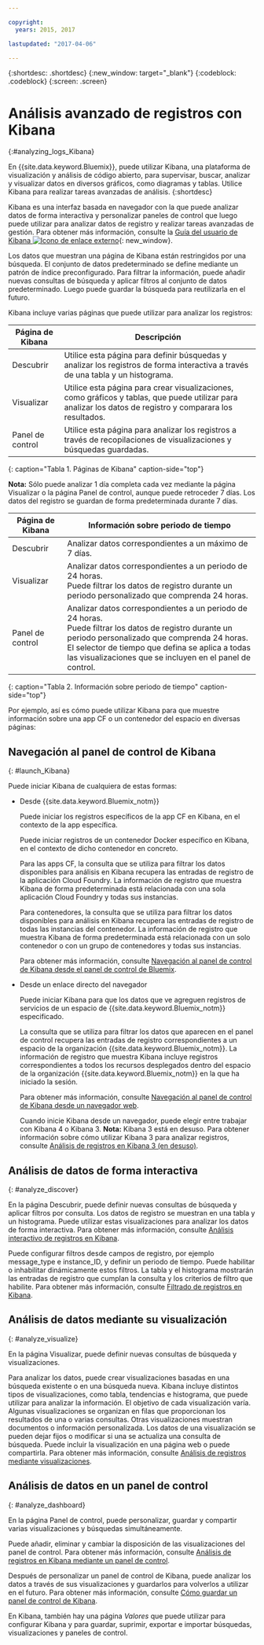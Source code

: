 ```yaml
---

copyright:
  years: 2015, 2017

lastupdated: "2017-04-06"

---
```



{:shortdesc: .shortdesc}
{:new_window: target="_blank"}
{:codeblock: .codeblock}
{:screen: .screen}

# Análisis avanzado de registros con Kibana
{:#analyzing_logs_Kibana}

En {{site.data.keyword.Bluemix}}, puede utilizar Kibana, una plataforma de visualización y análisis de código abierto, para supervisar, buscar, analizar y visualizar datos en diversos gráficos, como diagramas y tablas. Utilice Kibana para realizar tareas avanzadas de análisis.
{:shortdesc}

Kibana es una interfaz basada en navegador con la que puede analizar datos de forma interactiva y personalizar paneles de control que luego puede utilizar para analizar datos de registro y realizar tareas avanzadas de gestión. Para obtener más información, consulte la [Guía del usuario de Kibana ![Icono de enlace externo](../../../icons/launch-glyph.svg "Icono de enlace externo")](https://www.elastic.co/guide/en/kibana/4.1/index.html){: new_window}.

Los datos que muestran una página de Kibana están restringidos por una búsqueda. El conjunto de datos predeterminado se define mediante un patrón de índice preconfigurado. Para filtrar la información, puede añadir nuevas consultas de búsqueda y aplicar filtros al conjunto de datos predeterminado. Luego puede guardar la búsqueda para reutilizarla en el futuro. 

Kibana incluye varias páginas que puede utilizar para analizar los registros:

| Página de Kibana | Descripción |
|-------------|-------------|
| Descubrir | Utilice esta página para definir búsquedas y analizar los registros de forma interactiva a través de una tabla y un histograma. |
| Visualizar | Utilice esta página para crear visualizaciones, como gráficos y tablas, que puede utilizar para analizar los datos de registro y comparara los resultados.  |
| Panel de control | Utilice esta página para analizar los registros a través de recopilaciones de visualizaciones y búsquedas guardadas.  |
{: caption="Tabla 1. Páginas de Kibana" caption-side="top"}

**Nota:** Sólo puede analizar 1 día completa cada vez mediante la página Visualizar o la página Panel de control, aunque puede retroceder 7 días. Los datos del registro se guardan de forma predeterminada durante 7 días. 

| Página de Kibana | Información sobre periodo de tiempo |
|-------------|-------------------------|
| Descubrir | Analizar datos correspondientes a un máximo de 7 días. |
| Visualizar | Analizar datos correspondientes a un periodo de 24 horas. <br> Puede filtrar los datos de registro durante un periodo personalizado que comprenda 24 horas.  |
| Panel de control | Analizar datos correspondientes a un periodo de 24 horas. <br> Puede filtrar los datos de registro durante un periodo personalizado que comprenda 24 horas. <br> El selector de tiempo que defina se aplica a todas las visualizaciones que se incluyen en el panel de control. |
{: caption="Tabla 2. Información sobre periodo de tiempo" caption-side="top"}

Por ejemplo, así es cómo puede utilizar Kibana para que muestre información sobre una app CF o un contenedor del espacio en diversas páginas:

## Navegación al panel de control de Kibana
{: #launch_Kibana}

Puede iniciar Kibana de cualquiera de estas formas:

* Desde {{site.data.keyword.Bluemix_notm}}

    Puede iniciar los registros específicos de la app CF en Kibana, en el contexto de la app específica.
    
    Puede iniciar registros de un contenedor Docker específico en Kibana, en el contexto de dicho contenedor en concreto. 
    
    Para las apps CF, la consulta que se utiliza para filtrar los datos disponibles para análisis en Kibana recupera las entradas de registro de la aplicación Cloud Foundry. La información de registro que muestra Kibana de forma predeterminada está relacionada con una sola aplicación Cloud Foundry y todas sus instancias. 
    
    Para contenedores, la consulta que se utiliza para filtrar los datos disponibles para análisis en Kibana recupera las entradas de registro de todas las instancias del contenedor. La información de registro que muestra Kibana de forma predeterminada está relacionada con un solo contenedor o con un grupo de contenedores y todas sus instancias. 
    
    Para obtener más información, consulte [Navegación al panel de control de Kibana desde el panel de control de Bluemix](k4_launch.html#launch_Kibana_from_bluemix).

* Desde un enlace directo del navegador

    Puede iniciar Kibana para que los datos que ve agreguen registros de servicios de un espacio de {{site.data.keyword.Bluemix_notm}} especificado.
    
    La consulta que se utiliza para filtrar los datos que aparecen en el panel de control recupera las entradas de registro correspondientes a un espacio de la organización {{site.data.keyword.Bluemix_notm}}. La información de registro que muestra Kibana incluye registros correspondientes a todos los recursos desplegados dentro del espacio de la organización {{site.data.keyword.Bluemix_notm}} en la que ha iniciado la sesión. 
    
    Para obtener más información, consulte [Navegación al panel de control de Kibana desde un navegador web](k4_launch.html#launch_Kibana_from_browser).
    
    Cuando inicie Kibana desde un navegador, puede elegir entre trabajar con Kibana 4 o Kibana 3. **Nota:** Kibana 3 está en desuso. Para obtener información sobre cómo utilizar Kibana 3 para analizar registros, consulte [Análisis de registros en Kibana 3 (en desuso)](../logging_view_kibana3.html#analyzing_logs_Kibana3).


## Análisis de datos de forma interactiva
{: #analyze_discover}

En la página Descubrir, puede definir nuevas consultas de búsqueda y aplicar filtros por consulta. Los datos de registro se muestran en una tabla y un histograma. Puede utilizar estas visualizaciones para analizar los datos de forma interactiva. Para obtener más información, consulte [Análisis interactivo de registros en Kibana](logging_kibana_analize_logs_interactively.html#kibana_analize_logs_interactively).

Puede configurar filtros desde campos de registro, por ejemplo message_type e instance_ID, y definir un periodo de tiempo. Puede habilitar o inhabilitar dinámicamente estos filtros. La tabla y el histograma mostrarán las entradas de registro que cumplan la consulta y los criterios de filtro que habilite. Para obtener más información, consulte [Filtrado de registros en Kibana](k4_filter_logs.html#k4_filter_logs).

## Análisis de datos mediante su visualización
{: #analyze_visualize}
    
En la página Visualizar, puede definir nuevas consultas de búsqueda y visualizaciones.

Para analizar los datos, puede crear visualizaciones basadas en una búsqueda existente o en una búsqueda nueva. Kibana incluye distintos tipos de visualizaciones, como tabla, tendencias e histograma, que puede utilizar para analizar la información. El objetivo de cada visualización varía. Algunas visualizaciones se organizan en filas que proporcionan los resultados de una o varias consultas. Otras visualizaciones muestran documentos o información personalizada. Los datos de una visualización se pueden dejar fijos o modificar si una se actualiza una consulta de búsqueda. Puede incluir la visualización en una página web o puede compartirla. Para obtener más información, consulte [Análisis de registros mediante visualizaciones](logging_kibana_visualizations.html#logging_kibana_visualizations).

## Análisis de datos en un panel de control
{: #analyze_dashboard}

En la página Panel de control, puede personalizar, guardar y compartir varias visualizaciones y búsquedas simultáneamente. 

Puede añadir, eliminar y cambiar la disposición de las visualizaciones del panel de control. Para obtener más información, consulte [Análisis de registros en Kibana mediante un panel de control](logging_kibana_analize_logs_dashboard.html#kibana_analize_logs_dashboard).
    
Después de personalizar un panel de control de Kibana, puede analizar los datos a través de sus visualizaciones y guardarlos para volverlos a utilizar en el futuro. Para obtener más información, consulte [Cómo guardar un panel de control de Kibana](logging_kibana_analize_logs_dashboard.html#k4_dashboard_save).

En Kibana, también hay una página *Valores* que puede utilizar para configurar Kibana y para guardar, suprimir, exportar e importar búsquedas, visualizaciones y paneles de control.



